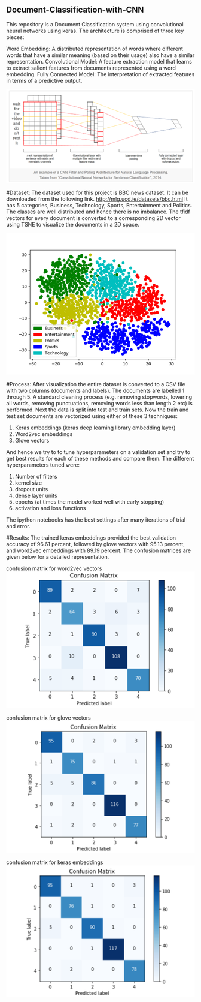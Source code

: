 ## Document-Classification-with-CNN
This repository is a Document Classification system using convolutional neural networks using keras. The architecture is comprised of three key pieces:

Word Embedding: A distributed representation of words where different words that have a similar meaning (based on their usage) also have a similar representation.
Convolutional Model: A feature extraction model that learns to extract salient features from documents represented using a word embedding.
Fully Connected Model: The interpretation of extracted features in terms of a predictive output.

![alt text](https://github.com/Arghyadeep/Document-Classification-with-CNN/blob/master/doc_classification%20cnn.png)

#Dataset: The dataset used for this project is BBC news dataset. It can be downloaded from the following link.
http://mlg.ucd.ie/datasets/bbc.html 
It has 5 categories, Business, Technology, Sports, Entertainment and Politics. The classes are well distributed and hence there is no imbalance. The tfidf vectors for every document is converted to a corresponding 2D vector using TSNE to visualize the documents in a 2D space. 

![alt text](https://github.com/Arghyadeep/Document-Classification-with-CNN/blob/master/doc_classifier_bbc.png)

#Process: After visualization the entire dataset is converted to a CSV file with two columns (documents and labels). The documents are labelled 1 through 5. A standard cleaning process (e.g. removing stopwords, lowering all words, removing punctuations, removing words less than length 2 etc) is performed. Next the data is split into test and train sets. Now the train and test set documents are vectorized using either of these 3 techniques:

1. Keras embeddings (keras deep learning library embedding layer)
2. Word2vec embeddings 
3. Glove vectors

And hence we try to to tune hyperparameters on a validation set and try to get best results for each of these methods and compare them. The different hyperparameters tuned were: 

1. Number of filters
2. kernel size
3. dropout units
4. dense layer units
5. epochs (at times the model worked well with early stopping)
6. activation and loss functions

The ipython notebooks has the best settings after many iterations of trial and error.

#Results:
The trained keras embeddings provided the best validation accuracy of 96.61 percent, followed by glove vectors with 95.13 percent, and word2vec embeddings with 89.19 percent. The confusion matrices are given below for a detailed representation.

confusion matrix for word2vec vectors
![alt text](https://github.com/Arghyadeep/Document-Classification-with-CNN/blob/master/word2vec.png)

confusion matrix for glove vectors
![alt text](https://github.com/Arghyadeep/Document-Classification-with-CNN/blob/master/glove%20vectors.png)

confusion matrix for keras embeddings
![alt text](https://github.com/Arghyadeep/Document-Classification-with-CNN/blob/master/keras.png)



